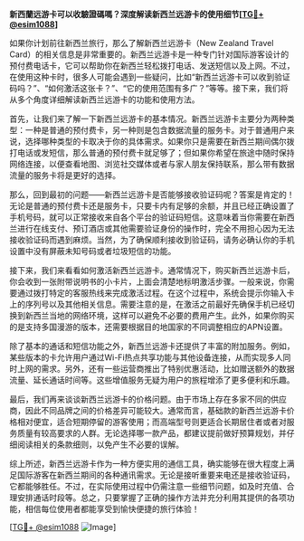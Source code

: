 **新西蘭远游卡可以收驗證碼嗎？深度解读新西兰远游卡的使用细节[[TG💪+ @esim1088](https://t.me/s/esim1088)]**

如果你计划前往新西兰旅行，那么了解新西兰远游卡（New Zealand Travel Card）的相关信息是非常重要的。新西兰远游卡是一种专门针对国际游客设计的预付费电话卡，它可以帮助你在新西兰轻松拨打电话、发送短信以及上网。不过，在使用这种卡时，很多人可能会遇到一些疑问，比如“新西兰远游卡可以收到验证码吗？”、“如何激活这张卡？”、“它的使用范围有多广？”等等。接下来，我们将从多个角度详细解读新西兰远游卡的功能和使用方法。

首先，让我们来了解一下新西兰远游卡的基本情况。新西兰远游卡主要分为两种类型：一种是普通的预付费卡，另一种则是包含数据流量的服务卡。对于普通用户来说，选择哪种类型的卡取决于你的具体需求。如果你只是需要在新西兰期间偶尔拨打电话或发短信，那么普通的预付费卡就足够了；但如果你希望在旅途中随时保持网络连接，以便查看地图、浏览社交媒体或者与家人朋友保持联系，那么带有数据流量的服务卡将是更好的选择。

那么，回到最初的问题——新西兰远游卡是否能够接收验证码呢？答案是肯定的！无论是普通的预付费卡还是服务卡，只要卡内有足够的余额，并且已经正确设置了手机号码，就可以正常接收来自各个平台的验证码短信。这意味着当你需要在新西兰进行在线支付、预订酒店或其他需要验证身份的操作时，完全不用担心因为无法接收验证码而遇到麻烦。当然，为了确保顺利接收到验证码，请务必确认你的手机设置中没有屏蔽未知号码或者垃圾短信的功能。

接下来，我们来看看如何激活新西兰远游卡。通常情况下，购买新西兰远游卡后，你会收到一张附带说明书的小卡片，上面会清楚地标明激活步骤。一般来说，你需要通过拨打特定的客服热线来完成激活过程。在这个过程中，系统会提示你输入卡上的序列号以及其他相关信息。需要注意的是，在激活之前最好先确保手机已经切换到新西兰当地的网络环境，这样可以避免不必要的费用产生。此外，如果你购买的是支持多国漫游的版本，还需要根据目的地国家的不同调整相应的APN设置。

除了基本的通话和短信功能之外，新西兰远游卡还提供了丰富的附加服务。例如，某些版本的卡允许用户通过Wi-Fi热点共享功能与其他设备连接，从而实现多人同时上网的需求。另外，还有一些运营商推出了特别优惠活动，比如赠送额外的数据流量、延长通话时间等。这些增值服务无疑为用户的旅程增添了更多便利和乐趣。

最后，我们再来谈谈新西兰远游卡的价格问题。由于市场上存在多家不同的供应商，因此不同品牌之间的价格差异可能较大。通常而言，基础款的新西兰远游卡价格相对便宜，适合短期停留的游客使用；而高端型号则更适合长期居住者或者对服务质量有较高要求的人群。无论选择哪一款产品，都建议提前做好预算规划，并仔细阅读相关的条款细则，以免产生不必要的误解。

综上所述，新西兰远游卡作为一种方便实用的通信工具，确实能够在很大程度上满足国际游客在新西兰期间的各种通讯需求。无论是接听重要来电还是接收验证码，它都能够胜任。不过，在实际使用过程中仍需注意一些细节问题，如及时充值、合理安排通话时段等。总之，只要掌握了正确的操作方法并充分利用其提供的各项功能，相信每位使用者都能享受到愉快便捷的旅行体验！

[[TG💪+ @esim1088](https://t.me/s/esim1088) ![Image](https://i.postimg.cc/4NQfJmqS/Snipaste-2025-05-13-00-14-12.png)]